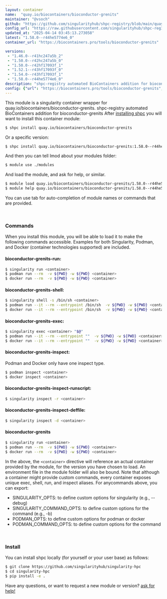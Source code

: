 ```yaml
---
layout: container
name:  "quay.io/biocontainers/bioconductor-grenits"
maintainer: "@vsoch"
github: "https://github.com/singularityhub/shpc-registry/blob/main/quay.io/biocontainers/bioconductor-grenits/container.yaml"
config_url: "https://raw.githubusercontent.com/singularityhub/shpc-registry/main/quay.io/biocontainers/bioconductor-grenits/container.yaml"
updated_at: "2025-04-14 03:45:13.273058"
latest: "1.58.0--r44he5774e6_0"
container_url: "https://biocontainers.pro/tools/bioconductor-grenits"

versions:
 - "1.46.0--r41hc247a5b_2"
 - "1.50.0--r42hc247a5b_0"
 - "1.50.0--r42hf17093f_1"
 - "1.52.1--r43hf17093f_0"
 - "1.54.0--r43hf17093f_1"
 - "1.58.0--r44he5774e6_0"
description: "shpc-registry automated BioContainers addition for bioconductor-grenits"
config: {"url": "https://biocontainers.pro/tools/bioconductor-grenits", "maintainer": "@vsoch", "description": "shpc-registry automated BioContainers addition for bioconductor-grenits", "latest": {"1.58.0--r44he5774e6_0": "sha256:53e6116be3f5c885dea539ce231a3d2852f15132c2bec04f769b056eece8fa90"}, "tags": {"1.46.0--r41hc247a5b_2": "sha256:9eedd228f06739543da98366fea04072544032ff9b0ed210baa4453acd6e8e12", "1.50.0--r42hc247a5b_0": "sha256:590ef7df5e0222c779b265046f63dae64be3d1f57cdb195e9ba54b63eb6ded7e", "1.50.0--r42hf17093f_1": "sha256:abb61bd5cb8be00db036cfb0e23ea089531f819dee45514f35d77e76a4deae89", "1.52.1--r43hf17093f_0": "sha256:200c84dc6476922771bf3a87fb8b0cc513a496879f50f25dcd5368b273531796", "1.54.0--r43hf17093f_1": "sha256:9ae34204f9c70d1cc1576ea40be16dcaee0a08aebc0c43e78b655a677d058c29", "1.58.0--r44he5774e6_0": "sha256:53e6116be3f5c885dea539ce231a3d2852f15132c2bec04f769b056eece8fa90"}, "docker": "quay.io/biocontainers/bioconductor-grenits"}
---
```


This module is a singularity container wrapper for quay.io/biocontainers/bioconductor-grenits.
shpc-registry automated BioContainers addition for bioconductor-grenits
After [installing shpc](#install) you will want to install this container module:


```bash
$ shpc install quay.io/biocontainers/bioconductor-grenits
```

Or a specific version:

```bash
$ shpc install quay.io/biocontainers/bioconductor-grenits:1.58.0--r44he5774e6_0
```

And then you can tell lmod about your modules folder:

```bash
$ module use ./modules
```

And load the module, and ask for help, or similar.

```bash
$ module load quay.io/biocontainers/bioconductor-grenits/1.58.0--r44he5774e6_0
$ module help quay.io/biocontainers/bioconductor-grenits/1.58.0--r44he5774e6_0
```

You can use tab for auto-completion of module names or commands that are provided.

<br>

### Commands

When you install this module, you will be able to load it to make the following commands accessible.
Examples for both Singularity, Podman, and Docker (container technologies supported) are included.

#### bioconductor-grenits-run:

```bash
$ singularity run <container>
$ podman run --rm  -v ${PWD} -w ${PWD} <container>
$ docker run --rm  -v ${PWD} -w ${PWD} <container>
```

#### bioconductor-grenits-shell:

```bash
$ singularity shell -s /bin/sh <container>
$ podman run --it --rm --entrypoint /bin/sh  -v ${PWD} -w ${PWD} <container>
$ docker run --it --rm --entrypoint /bin/sh  -v ${PWD} -w ${PWD} <container>
```

#### bioconductor-grenits-exec:

```bash
$ singularity exec <container> "$@"
$ podman run --it --rm --entrypoint ""  -v ${PWD} -w ${PWD} <container> "$@"
$ docker run --it --rm --entrypoint ""  -v ${PWD} -w ${PWD} <container> "$@"
```

#### bioconductor-grenits-inspect:

Podman and Docker only have one inspect type.

```bash
$ podman inspect <container>
$ docker inspect <container>
```

#### bioconductor-grenits-inspect-runscript:

```bash
$ singularity inspect -r <container>
```

#### bioconductor-grenits-inspect-deffile:

```bash
$ singularity inspect -d <container>
```



#### bioconductor-grenits

```bash
$ singularity run <container>
$ podman run --rm  -v ${PWD} -w ${PWD} <container>
$ docker run --rm  -v ${PWD} -w ${PWD} <container>
```


In the above, the `<container>` directive will reference an actual container provided
by the module, for the version you have chosen to load. An environment file in the
module folder will also be bound. Note that although a container
might provide custom commands, every container exposes unique exec, shell, run, and
inspect aliases. For anycommands above, you can export:

 - SINGULARITY_OPTS: to define custom options for singularity (e.g., --debug)
 - SINGULARITY_COMMAND_OPTS: to define custom options for the command (e.g., -b)
 - PODMAN_OPTS: to define custom options for podman or docker
 - PODMAN_COMMAND_OPTS: to define custom options for the command

<br>

### Install

You can install shpc locally (for yourself or your user base) as follows:

```bash
$ git clone https://github.com/singularityhub/singularity-hpc
$ cd singularity-hpc
$ pip install -e .
```

Have any questions, or want to request a new module or version? [ask for help!](https://github.com/singularityhub/singularity-hpc/issues)